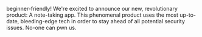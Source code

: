 beginner-friendly!
We're excited to announce our new, revolutionary product: A note-taking app. This phenomenal product uses the most up-to-date, bleeding-edge tech in order to stay ahead of all potential security issues. No-one can pwn us.
